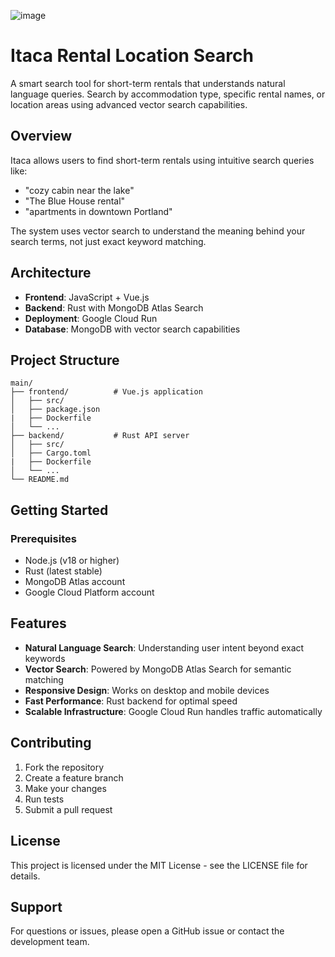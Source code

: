 ![image](https://i.ibb.co/nKSFw0z/front-1.png)
# Itaca Rental Location Search

A smart search tool for short-term rentals that understands natural language queries. Search by accommodation type, specific rental names, or location areas using advanced vector search capabilities.

## Overview

Itaca allows users to find short-term rentals using intuitive search queries like:
- "cozy cabin near the lake"
- "The Blue House rental"
- "apartments in downtown Portland"

The system uses vector search to understand the meaning behind your search terms, not just exact keyword matching.

## Architecture

- **Frontend**: JavaScript + Vue.js
- **Backend**: Rust with MongoDB Atlas Search
- **Deployment**: Google Cloud Run
- **Database**: MongoDB with vector search capabilities

## Project Structure

```
main/
├── frontend/          # Vue.js application
│   ├── src/
│   ├── package.json
|   ├── Dockerfile
│   └── ...
├── backend/           # Rust API server
│   ├── src/
│   ├── Cargo.toml
|   ├── Dockerfile
│   └── ...
└── README.md
```

## Getting Started

### Prerequisites

- Node.js (v18 or higher)
- Rust (latest stable)
- MongoDB Atlas account
- Google Cloud Platform account

## Features

- **Natural Language Search**: Understanding user intent beyond exact keywords
- **Vector Search**: Powered by MongoDB Atlas Search for semantic matching
- **Responsive Design**: Works on desktop and mobile devices
- **Fast Performance**: Rust backend for optimal speed
- **Scalable Infrastructure**: Google Cloud Run handles traffic automatically

## Contributing

1. Fork the repository
2. Create a feature branch
3. Make your changes
4. Run tests
5. Submit a pull request

## License

This project is licensed under the MIT License - see the LICENSE file for details.

## Support

For questions or issues, please open a GitHub issue or contact the development team.
